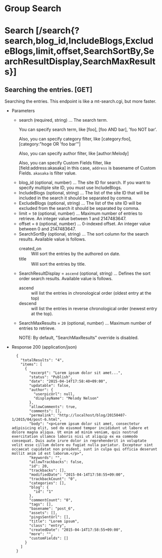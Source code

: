 # Group Search

# Search [/search{?search,blog_id,IncludeBlogs,ExcludeBlogs,limit,offset,SearchSortBy,SearchResultDisplay,SearchMaxResults}]

## Searching the entries. [GET]
Searching the entries. This endpoint is like a mt-search.cgi, but more faster.


+ Parameters

    + search (required, string) ... The search term.<p>You can specify search term, like [foo], [foo AND bar], 'foo NOT bar'.</p><p>Also, you can specify category filter, like [category:foo], [category:"hoge OR 'foo bar'"]</p><p>Also, you can specify author filter, like [author:Melody]</p><p>Also, you can specify Custom Fields filter, like [field:address:akasaka] in this case, `address` is basename of Custom Fields. `akasaka` is filter value.</p>
    + blog_id (optional, number) ... The site ID for search. If you want to specify multiple site ID, you must use IncludeBlogs.
    + IncludeBlogs (optional, string) ... The list of the site ID that will be included in the search it should be separated by comma.
    + ExcludeBlogs (optional, string) ... The list of the site ID will be excluded from the search it should be separated by comma.
    + limit = `50` (optional, number) ... Maximum number of entries to retrieve. An integer value between 1 and 2147483647.
    + offset = `0` (optional, number) ... 0-indexed offset. An integer value between 0 and 2147483647.
    + SearchSortBy (optional, string) ... The sort column for the search results. Available value is follows. <dl><dt>created_on</dt><dd>Will sort the entries by the authored on date.</dd><dt>title</dt><dd>Will sort the entries by title.</dd></dl>
    + SearchResultDisplay = `ascend` (optional, string) ... Defines the sort order search results. Available value is follows. <dl><dt>ascend</dt><dd>will list the entries in chronological order (oldest entry at the top)</dd><dt>descend</dt><dd>will list the entries in reverse chronological order (newest entry at the top).</dd></dl>
    + SearchMaxResults = `20` (optional, number) ... Maximum number of entries to retrieve. <p>NOTE: By default, "SearchMaxResults" override is disabled.</p>

+ Response 200 (application/json)

        {
          "totalResults": "4",
          "items": [
            {
              "excerpt": "Lorem ipsum dolor sit amet...",
              "status": "Publish",
              "date": "2015-04-14T17:58:40+09:00",
              "updatable": false,
              "author": {
                "userpicUrl": null,
                "displayName": "Melody Nelson"
              },
              "allowComments": true,
              "comments": [],
              "permalink": "http://localhost/blog/20150407-1/2015/04/post-6.html",
              "body": "<p>Lorem ipsum dolor sit amet, consectetur adipisicing elit, sed do eiusmod tempor incididunt ut labore et dolore magna aliqua. Ut enim ad minim veniam, quis nostrud exercitation ullamco laboris nisi ut aliquip ex ea commodo consequat. Duis aute irure dolor in reprehenderit in voluptate velit esse cillum dolore eu fugiat nulla pariatur. Excepteur sint occaecat cupidatat non proident, sunt in culpa qui officia deserunt mollit anim id est laborum.</p>",
              "keywords": "",
              "allowTrackbacks": false,
              "id": 20,
              "trackbacks": [],
              "modifiedDate": "2015-04-14T17:58:55+09:00",
              "trackbackCount": "0",
              "categories": [],
              "blog": {
                "id": "1"
              },
              "commentCount": "0",
              "tags": [],
              "basename": "post_6",
              "assets": [],
              "pingsSentUrl": [],
              "title": "Lorem ipsum",
              "class": "entry",
              "createdDate": "2015-04-14T17:58:55+09:00",
              "more": "",
              "customFields": []
            }
          ]
        }

